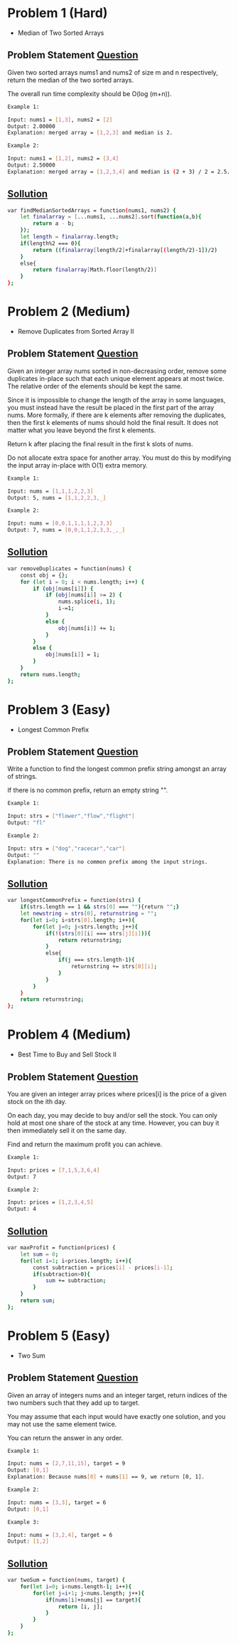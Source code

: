 # Problem 1 (Hard)

   * Median of Two Sorted Arrays

## Problem Statement [Question](https://leetcode.com/problems/median-of-two-sorted-arrays/)

Given two sorted arrays nums1 and nums2 of size m and n respectively, return the median of the two sorted arrays.

The overall run time complexity should be O(log (m+n)).

```bash
Example 1:

Input: nums1 = [1,3], nums2 = [2]
Output: 2.00000
Explanation: merged array = [1,2,3] and median is 2.

```

```bash
Example 2:

Input: nums1 = [1,2], nums2 = [3,4]
Output: 2.50000
Explanation: merged array = [1,2,3,4] and median is (2 + 3) / 2 = 2.5.
```
## [Sollution](https://github.com/haiderBukhari/LeetCode/blob/main/(Hard)%20Median%20of%20Two%20Sorted%20Arrays.js/)
```bash
var findMedianSortedArrays = function(nums1, nums2) {
    let finalarray = [...nums1, ...nums2].sort(function(a,b){
        return a - b;
    });
    let length = finalarray.length;
    if(length%2 === 0){
        return ((finalarray[length/2]+finalarray[(length/2)-1])/2)
    }
    else{
        return finalarray[Math.floor(length/2)]
    }
};
```
#

# Problem 2 (Medium)
* Remove Duplicates from Sorted Array II

## Problem Statement [Question](https://leetcode.com/problems/remove-duplicates-from-sorted-array-ii/)

Given an integer array nums sorted in non-decreasing order, remove some duplicates in-place such that each unique element appears at most twice. The relative order of the elements should be kept the same.

Since it is impossible to change the length of the array in some languages, you must instead have the result be placed in the first part of the array nums. More formally, if there are k elements after removing the duplicates, then the first k elements of nums should hold the final result. It does not matter what you leave beyond the first k elements.

Return k after placing the final result in the first k slots of nums.

Do not allocate extra space for another array. You must do this by modifying the input array in-place with O(1) extra memory.



```bash
Example 1:

Input: nums = [1,1,1,2,2,3]
Output: 5, nums = [1,1,2,2,3,_]
```

```bash
Example 2:

Input: nums = [0,0,1,1,1,1,2,3,3]
Output: 7, nums = [0,0,1,1,2,3,3,_,_]
```
## [Sollution](https://github.com/haiderBukhari/LeetCode/blob/main/(Medium)%20Remove%20Duplicates%20from%20Sorted%20Array%20II.js/)
```bash
var removeDuplicates = function(nums) {
    const obj = {};
    for (let i = 0; i < nums.length; i++) {
        if (obj[nums[i]]) {
            if (obj[nums[i]] >= 2) {
                nums.splice(i, 1);
                i-=1;
            }
            else {
                obj[nums[i]] += 1;
            }
        }
        else {
            obj[nums[i]] = 1;
        }
    }
    return nums.length; 
};
```
#
# Problem 3 (Easy)
* Longest Common Prefix

## Problem Statement [Question](https://leetcode.com/problems/longest-common-prefix/)

Write a function to find the longest common prefix string amongst an array of strings.

If there is no common prefix, return an empty string "".


```bash
Example 1:

Input: strs = ["flower","flow","flight"]
Output: "fl"

```

```bash
Example 2:

Input: strs = ["dog","racecar","car"]
Output: ""
Explanation: There is no common prefix among the input strings.
```
## [Sollution](https://github.com/haiderBukhari/LeetCode/blob/main/(Hard)%20Median%20of%20Two%20Sorted%20Arrays.js/)
```bash
var longestCommonPrefix = function(strs) {
    if(strs.length == 1 && strs[0] === ""){return "";}
    let newstring = strs[0], returnstring = "";
    for(let i=0; i<strs[0].length; i++){
        for(let j=0; j<strs.length; j++){
            if(!(strs[0][i] === strs[j][i])){
                return returnstring;
            }
            else{
                if(j === strs.length-1){
                    returnstring += strs[0][i];
                }
            }
        }
    } 
    return returnstring;
};
```
#
# Problem 4 (Medium)
* Best Time to Buy and Sell Stock II

## Problem Statement [Question](https://leetcode.com/problems/best-time-to-buy-and-sell-stock-ii/)

You are given an integer array prices where prices[i] is the price of a given stock on the ith day.

On each day, you may decide to buy and/or sell the stock. You can only hold at most one share of the stock at any time. However, you can buy it then immediately sell it on the same day.

Find and return the maximum profit you can achieve.


```bash
Example 1:

Input: prices = [7,1,5,3,6,4]
Output: 7
```

```bash
Example 2:

Input: prices = [1,2,3,4,5]
Output: 4
```
## [Sollution](https://github.com/haiderBukhari/LeetCode/blob/main/(Medium)%20Best%20Time%20to%20Buy%20and%20Sell%20Stock%20II.js/)
```bash
var maxProfit = function(prices) {
    let sum = 0;
    for(let i=1; i<prices.length; i++){
        const subtraction = prices[i] - prices[i-1];
        if(subtraction>0){
            sum += subtraction;
        }
    }
    return sum;
};
```

#
# Problem 5 (Easy)
* Two Sum

## Problem Statement [Question](https://leetcode.com/problems/two-sum/)

Given an array of integers nums and an integer target, return indices of the two numbers such that they add up to target.

You may assume that each input would have exactly one solution, and you may not use the same element twice.

You can return the answer in any order.


```bash
Example 1:

Input: nums = [2,7,11,15], target = 9
Output: [0,1]
Explanation: Because nums[0] + nums[1] == 9, we return [0, 1].

```

```bash
Example 2:

Input: nums = [3,3], target = 6
Output: [0,1]
```
```bash
Example 3:

Input: nums = [3,2,4], target = 6
Output: [1,2]
```
## [Sollution](https://github.com/haiderBukhari/LeetCode/blob/main/(Easy)%20Longest%20Common%20Prefix.js/)
```bash
var twoSum = function(nums, target) {
    for(let i=0; i<nums.length-1; i++){
        for(let j=i+1; j<nums.length; j++){
            if(nums[i]+nums[j] == target){
                return [i, j];
            }
        }
    }
};
```
